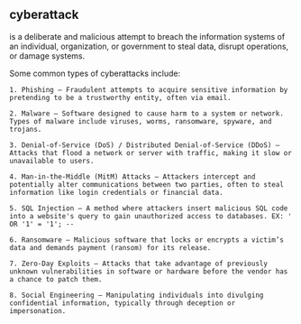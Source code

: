 ## cyberattack
 is a deliberate and malicious attempt to breach the information systems of an individual, organization, or government to steal data, disrupt operations, or damage systems. 

 Some common types of cyberattacks include:

    1. Phishing – Fraudulent attempts to acquire sensitive information by pretending to be a trustworthy entity, often via email.

    2. Malware – Software designed to cause harm to a system or network. Types of malware include viruses, worms, ransomware, spyware, and trojans.

    3. Denial-of-Service (DoS) / Distributed Denial-of-Service (DDoS) – Attacks that flood a network or server with traffic, making it slow or unavailable to users.

    4. Man-in-the-Middle (MitM) Attacks – Attackers intercept and potentially alter communications between two parties, often to steal information like login credentials or financial data.

    5. SQL Injection – A method where attackers insert malicious SQL code into a website's query to gain unauthorized access to databases. EX: ' OR '1' = '1'; --

    6. Ransomware – Malicious software that locks or encrypts a victim’s data and demands payment (ransom) for its release.

    7. Zero-Day Exploits – Attacks that take advantage of previously unknown vulnerabilities in software or hardware before the vendor has a chance to patch them.

    8. Social Engineering – Manipulating individuals into divulging confidential information, typically through deception or impersonation.
